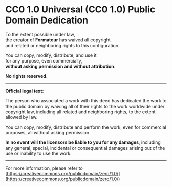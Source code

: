 # CC0 1.0 Universal (CC0 1.0) Public Domain Dedication

To the extent possible under law,  
the creator of **Formateur** has waived all copyright  
and related or neighboring rights to this configuration.  

You can copy, modify, distribute, and use it  
for any purpose, even commercially,  
**without asking permission and without attribution**.

**No rights reserved.**

---

**Official legal text:**

The person who associated a work with this deed has dedicated the work to the public domain by waiving all of their rights to the work worldwide under copyright law, including all related and neighboring rights, to the extent allowed by law.

You can copy, modify, distribute and perform the work, even for commercial purposes, all without asking permission.

**In no event will the licensors be liable to you for any damages**, including any general, special, incidental or consequential damages arising out of the use or inability to use the work.

---

For more information, please refer to [https://creativecommons.org/publicdomain/zero/1.0/](https://creativecommons.org/publicdomain/zero/1.0/)

